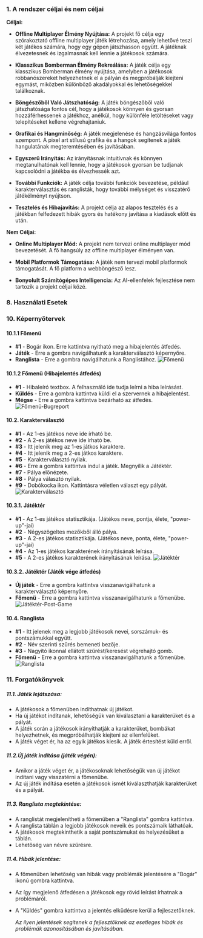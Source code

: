 ### 1. A rendszer céljai és nem céljai
**Céljai:**

- **Offline Multiplayer Élmény Nyújtása:** A projekt fő célja egy szórakoztató offline multiplayer játék létrehozása, amely lehetővé teszi két játékos számára, hogy egy gépen játszhasson együtt. A játéknak élvezetesnek és izgalmasnak kell lennie a játékosok számára.

- **Klasszikus Bomberman Élmény Rekreálása:** A játék célja egy klasszikus Bomberman élmény nyújtása, amelyben a játékosok robbanószereket helyezhetnek el a pályán és megpróbálják kiejteni egymást, miközben különböző akadályokkal és lehetőségekkel találkoznak.

- **Böngészőből Való Játszhatóság:** A játék böngészőből való játszhatósága fontos cél, hogy a játékosok könnyen és gyorsan hozzáférhessenek a játékhoz, anélkül, hogy különféle letöltéseket vagy telepítéseket kellene végrehajtaniuk.

- **Grafikai és Hangminőség:** A játék megjelenése és hangzásvilága fontos szempont. A pixel art stílusú grafika és a hangok segítenek a játék hangulatának megteremtésében és javításában.

- **Egyszerű Irányítás:** Az irányításnak intuitívnak és könnyen megtanulhatónak kell lennie, hogy a játékosok gyorsan be tudjanak kapcsolódni a játékba és élvezhessék azt.

- **További Funkciók:** A játék célja további funkciók bevezetése, például karakterválasztás és ranglisták, hogy további mélységet és visszatérő játékélményt nyújtson.

- **Tesztelés és Hibajavítás:** A projekt célja az alapos tesztelés és a játékban felfedezett hibák gyors és hatékony javítása a kiadások előtt és után.

**Nem Céljai:**

- **Online Multiplayer Mód:** A projekt nem tervezi online multiplayer mód bevezetését. A fő hangsúly az offline multiplayer élményen van.

- **Mobil Platformok Támogatása:** A játék nem tervezi mobil platformok támogatását. A fő platform a webböngésző lesz.

- **Bonyolult Számítógépes Intelligencia:** Az AI-ellenfelek fejlesztése nem tartozik a projekt céljai közé.

### 8. Használati Esetek

### 10. Képernyőtervek

#### 10.1.1 Főmenü
- **#1** - Bogár ikon. Erre kattintva nyitható meg a hibajelentés átfedés.
- **Játék** - Erre a gombra navigálhatunk a karakterválasztó képernyőre.
- **Ranglista** - Erre a gombra navigálhatunk a Ranglistához.
![Főmenü](https://github.com/W4uR/SZFM-Bomberman/assets/37939001/3b696245-b91e-43d9-86d7-c472f1c4cb94)

#### 10.1.2 Főmenü (Hibajelentés átfedés)
- **#1** - Hibaleíró textbox. A felhasználó ide tudja leírni a hiba leírásást.
- **Küldés** - Erre a gombra kattintva küldi el a szervernek a hibajelentést.
- **Mégse** - Erre a gombra kattintva bezárható az átfedés.
![Főmenü-Bugreport](https://github.com/W4uR/SZFM-Bomberman/assets/37939001/f20642bf-1fa3-46eb-994f-8c03fc50b1c9)


#### 10.2. Karakterválasztó
- **#1** - Az 1-es játékos neve ide írható be.
- **#2** - A 2-es játékos neve ide írható be.
- **#3** - Itt jelenik meg az 1-es játkos karaktere.
- **#4** - Itt jelenik meg a 2-es játkos karaktere.
- **#5** - Karakterválasztó nyilak.
- **#6** - Erre a gombra kattintva indul a játék. Megnyílik a Játéktér.
- **#7** - Pálya előnézete.
- **#8** - Pálya választó nyilak.
- **#9** - Dobókocka ikon. Kattintásra véletlen választ egy pályát.
![Karakterválasztó](https://github.com/W4uR/SZFM-Bomberman/assets/37939001/1f8263ed-ef4b-4fea-8889-a1e86621ef12)



#### 10.3.1. Játéktér
- **#1** - Az 1-es játékos statisztikája. (Játékos neve, pontja, élete, "power-up"-jai)
- **#2** - Négyszögeltes mezőkből álló pálya.
- **#3** - A 2-es játékos statisztikája. (Játékos neve, ponta, élete, "power-up"-jai)
- **#4** - Az 1-es játékos karakterének írányításának leírása.
- **#5** - A 2-es játékos karakterének írányításának leírása.
![Játéktér](https://github.com/W4uR/SZFM-Bomberman/assets/37939001/4048dc03-2ae1-4599-bbff-fd14ac40f8ca)


#### 10.3.2. Játéktér (Játék vége átfedés)
- **Új játék** - Erre a gombra kattintva visszanavigálhatunk a karakterválasztó képernyőre.
- **Főmenü** - Erre a gombra kattintva visszanavigálhatunk a főmenübe.
![Játéktér-Post-Game](https://github.com/W4uR/SZFM-Bomberman/assets/37939001/0255d907-dcdf-4bfa-8d82-c62afadaa4db)


#### 10.4. Ranglista
- **#1** - Itt jelenek meg a legjobb játékosok nevei, sorszámuk- és pontszámukkal együtt.
- **#2** - Név szerinti szűrés bemeneti bezője.
- **#3** - Nagyító ikonnal ellátott szűrést/keresést végrehajtó gomb.
- **Főmenü** - Erre a gombra kattintva visszanavigálhatunk a főmenübe.
![Ranglista](https://github.com/W4uR/SZFM-Bomberman/assets/37939001/cc312958-bc7f-4a1d-b565-79734bb78051)


### 11. Forgatókönyvek
##### 11.1. Játék lejátszása:

- A játékosok a főmenüben indíthatnak új játékot.
- Ha új játékot indítanak, lehetőségük van kiválasztani a karakterüket és a pályát.
- A játék során a játékosok irányíthatják a karakterüket, bombákat helyezhetnek, és megpróbálhatják kiejteni az ellenfelüket.
- A játék véget ér, ha az egyik játékos kiesik. A játék értesítést küld erről.

##### 11.2.Új játék indítása (játék végén):

- Amikor a játék véget ér, a játékosoknak lehetőségük van új játékot indítani vagy visszatérni a főmenübe.
- Az új játék indítása esetén a játékosok ismét kiválaszthatják karakterüket és a pályát.

##### 11.3. Ranglista megtekintése:

- A ranglistát megjelenítheti a főmenüben a "Ranglista" gombra kattintva.
- A ranglista táblán a legjobb játékosok neveik és pontszámaik láthatóak.
- A játékosok megtekinthetik a saját pontszámukat és helyezésüket a táblán.
- Lehetőség van névre szűrésre.

##### 11.4. Hibák jelentése:

- A főmenüben lehetőség van hibák vagy problémák jelentésére a "Bogár" ikonú gombra kattintva.
- Az így megjelenő átfedésen a játékosok egy rövid leírást írhatnak a problémáról.
- A "Küldés" gombra kattintva a jelentés elküdésre kerül a fejleszetőknek.

    *Az ilyen jelentések segítenek a fejlesztőknek az esetleges hibák és problémák azonosításában és javításában.*

